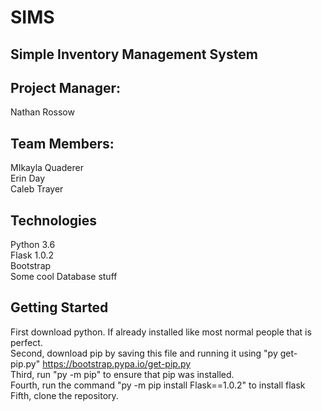# SIMS
## Simple Inventory Management System

## Project Manager:    
Nathan Rossow

## Team Members:
MIkayla Quaderer <br />
Erin Day <br />
Caleb Trayer <br />

## Technologies
Python 3.6 <br />
Flask 1.0.2 <br />
Bootstrap <br />
Some cool Database stuff <br />

## Getting Started
First download python. If already installed like most normal people that is perfect. <br />
Second, download pip by saving this file and running it using "py get-pip.py" https://bootstrap.pypa.io/get-pip.py <br />
Third, run "py -m pip" to ensure that pip was installed. <br />
Fourth, run the command "py -m pip install Flask==1.0.2" to install flask <br />
Fifth, clone the repository. <br />
